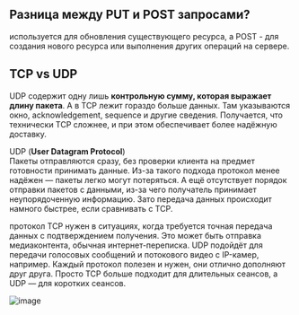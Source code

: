 <h2>Разница между PUT и POST запросами?</h2>  
  
используется для обновления существующего ресурса, а POST - для создания нового ресурса или выполнения других операций на сервере.

<h2>TCP vs UDP</h2>  

 UDP содержит одну лишь **контрольную сумму, которая выражает длину пакета**. А в TCP лежит гораздо больше данных. Там указываются окно, acknowledgement, sequence и другие сведения. Получается, что технически TCP сложнее, и при этом обеспечивает более надёжную доставку.  

UDP (**User Datagram Protocol**)  
Пакеты отправляются сразу, без проверки клиента на предмет готовности принимать данные. Из-за такого подхода протокол менее надёжен — пакеты легко могут потеряться. А ещё отсутствует порядок отправки пакетов с данными, из-за чего получатель принимает неупорядоченную информацию. Зато передача данных происходит намного быстрее, если сравнивать с TCP.  

протокол TCP нужен в ситуациях, когда требуется точная передача данных с подтверждением получения. Это может быть отправка медиаконтента, обычная интернет-переписка. UDP подойдёт для передачи голосовых сообщений и потокового видео с IP-камер, например. Каждый протокол полезен и нужен, они отлично дополняют друг друга. Просто TCP больше подходит для длительных сеансов, а UDP — для коротких сеансов.


 ![image](https://github.com/AntonGitCode/FEFAQ/assets/117078390/0d921b63-db94-43d0-9f07-b4c26bdb61f0)

